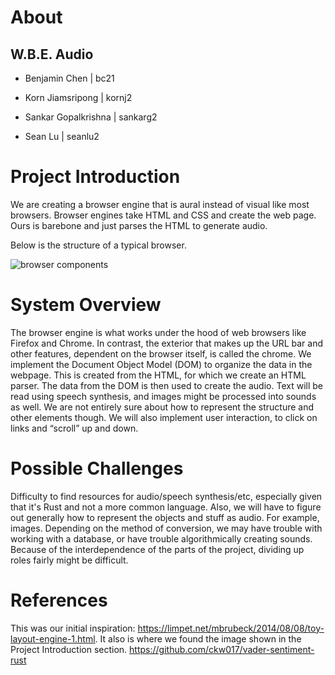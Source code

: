 # About

## W.B.E. Audio

- Benjamin Chen | bc21

- Korn Jiamsripong | kornj2

- Sankar Gopalkrishna | sankarg2

- Sean Lu | seanlu2


# Project Introduction

  We are creating a browser engine that is aural instead of visual like most browsers. Browser engines take HTML and CSS and create the web page. Ours is barebone and just parses the HTML to generate audio.
  
  Below is the structure of a typical browser.

![browser components](https://3fxtqy18kygf3on3bu39kh93-wpengine.netdna-ssl.com/wp-content/uploads/2019/11/BrowserEngine.png)

# System Overview

  The browser engine is what works under the hood of web browsers like Firefox and Chrome. In contrast, the exterior that makes up the URL bar and other features, dependent on the browser itself, is called the chrome. We implement the Document Object Model (DOM) to organize the data in the webpage. This is created from the HTML, for which we create an HTML parser. The data from the DOM is then used to create the audio. Text will be read using speech synthesis, and images might be processed into sounds as well. We are not entirely sure about how to represent the structure and other elements though. We will also implement user interaction, to click on links and “scroll” up and down.

# Possible Challenges
  
  Difficulty to find resources for audio/speech synthesis/etc, especially given that it's Rust and not a more common language. Also, we will have to figure out generally how to represent the objects and stuff as audio. For example, images. Depending on the method of conversion, we may have trouble with working with a database, or have trouble algorithmically creating sounds. Because of the interdependence of the parts of the project, dividing up roles fairly might be difficult.

# References

  This was our initial inspiration: https://limpet.net/mbrubeck/2014/08/08/toy-layout-engine-1.html. It also is where we found the image shown in the Project Introduction section.
  https://github.com/ckw017/vader-sentiment-rust


